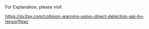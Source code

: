 For Explanation, please visit 

https://py2py.com/collision-warning-using-object-detection-api-by-tensorflow/
